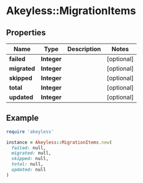 # Akeyless::MigrationItems

## Properties

| Name | Type | Description | Notes |
| ---- | ---- | ----------- | ----- |
| **failed** | **Integer** |  | [optional] |
| **migrated** | **Integer** |  | [optional] |
| **skipped** | **Integer** |  | [optional] |
| **total** | **Integer** |  | [optional] |
| **updated** | **Integer** |  | [optional] |

## Example

```ruby
require 'akeyless'

instance = Akeyless::MigrationItems.new(
  failed: null,
  migrated: null,
  skipped: null,
  total: null,
  updated: null
)
```

